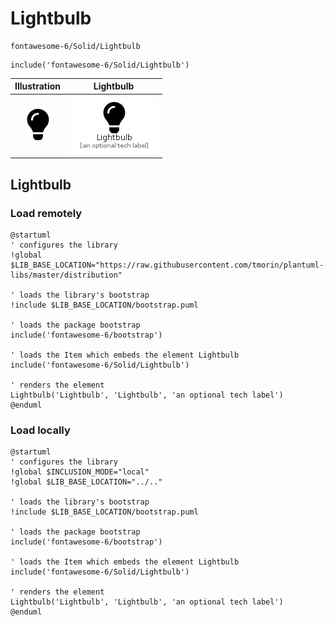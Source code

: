# Lightbulb


```text
fontawesome-6/Solid/Lightbulb
```

```text
include('fontawesome-6/Solid/Lightbulb')
```



| Illustration | Lightbulb |
| :---: | :---: |
| ![illustration for Illustration](../../fontawesome-6/Solid/Lightbulb.png) | ![illustration for Lightbulb](../../fontawesome-6/Solid/Lightbulb.Local.png) |




## Lightbulb

### Load remotely
```plantuml
@startuml
' configures the library
!global $LIB_BASE_LOCATION="https://raw.githubusercontent.com/tmorin/plantuml-libs/master/distribution"

' loads the library's bootstrap
!include $LIB_BASE_LOCATION/bootstrap.puml

' loads the package bootstrap
include('fontawesome-6/bootstrap')

' loads the Item which embeds the element Lightbulb
include('fontawesome-6/Solid/Lightbulb')

' renders the element
Lightbulb('Lightbulb', 'Lightbulb', 'an optional tech label')
@enduml
```

### Load locally
```plantuml
@startuml
' configures the library
!global $INCLUSION_MODE="local"
!global $LIB_BASE_LOCATION="../.."

' loads the library's bootstrap
!include $LIB_BASE_LOCATION/bootstrap.puml

' loads the package bootstrap
include('fontawesome-6/bootstrap')

' loads the Item which embeds the element Lightbulb
include('fontawesome-6/Solid/Lightbulb')

' renders the element
Lightbulb('Lightbulb', 'Lightbulb', 'an optional tech label')
@enduml
```

